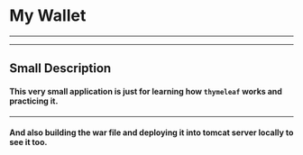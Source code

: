 # My Wallet

___
___
## Small Description
#### This very small application is just for learning how `thymeleaf` works and practicing it.

---
#### And also building the war file and deploying it into tomcat server locally to see it too.
